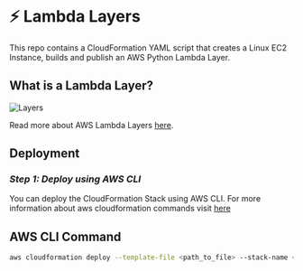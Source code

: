<!-- markdownlint-configure-file {

  "MD013": {

    "code_blocks": false,

    "tables": false

  },

  "MD033": false,

  "MD041": false

} -->

<div align="left">

# ⚡️ Lambda Layers

This repo contains a CloudFormation YAML script that creates a Linux EC2 Instance, builds and publish an AWS Python Lambda Layer. 
</div>

## What is a Lambda Layer?

![Layers](https://dev-to-uploads.s3.amazonaws.com/uploads/articles/86hc1c4myw9jw9enwqtc.gif)


Read more about AWS Lambda Layers [here](https://docs.aws.amazon.com/lambda/latest/dg/configuration-layers.html).

## Deployment

### *Step 1: Deploy using AWS CLI*

You can deploy the CloudFormation Stack using AWS CLI. For more information about aws cloudformation commands visit [here](https://docs.aws.amazon.com/cli/latest/reference/cloudformation/index.html)


## AWS CLI Command
```bash
aws cloudformation deploy --template-file <path_to_file> --stack-name <stack_name> --capabilities CAPABILITY_NAMED_IAM

```


